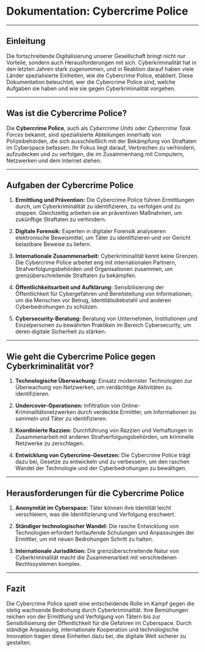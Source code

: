 # Dokumentation: Cybercrime Police

---

## Einleitung

Die fortschreitende Digitalisierung unserer Gesellschaft bringt nicht nur Vorteile, sondern auch Herausforderungen mit sich. Cyberkriminalität hat in den letzten Jahren stark zugenommen, und in Reaktion darauf haben viele Länder spezialisierte Einheiten, wie die Cybercrime Police, etabliert. Diese Dokumentation beleuchtet, wer die Cybercrime Police sind, welche Aufgaben sie haben und wie sie gegen Cyberkriminalität vorgehen.

---

## Was ist die Cybercrime Police?

Die **Cybercrime Police**, auch als *Cybercrime Units* oder *Cybercrime Task Forces* bekannt, sind spezialisierte Abteilungen innerhalb von Polizeibehörden, die sich ausschließlich mit der Bekämpfung von Straftaten im Cyberspace befassen. Ihr Fokus liegt darauf, Verbrechen zu verhindern, aufzudecken und zu verfolgen, die im Zusammenhang mit Computern, Netzwerken und dem Internet stehen.

---

## Aufgaben der Cybercrime Police

1. **Ermittlung und Prävention:** Die Cybercrime Police führen Ermittlungen durch, um Cyberkriminalität zu identifizieren, zu verfolgen und zu stoppen. Gleichzeitig arbeiten sie an präventiven Maßnahmen, um zukünftige Straftaten zu verhindern.

2. **Digitale Forensik:** Experten in digitaler Forensik analysieren elektronische Beweismittel, um Täter zu identifizieren und vor Gericht belastbare Beweise zu liefern.

3. **Internationale Zusammenarbeit:** Cyberkriminalität kennt keine Grenzen. Die Cybercrime Police arbeitet eng mit internationalen Partnern, Strafverfolgungsbehörden und Organisationen zusammen, um grenzüberschreitende Straftaten zu bekämpfen.

4. **Öffentlichkeitsarbeit und Aufklärung:** Sensibilisierung der Öffentlichkeit für Cybergefahren und Bereitstellung von Informationen, um die Menschen vor Betrug, Identitätsdiebstahl und anderen Cyberbedrohungen zu schützen.

5. **Cybersecurity-Beratung:** Beratung von Unternehmen, Institutionen und Einzelpersonen zu bewährten Praktiken im Bereich Cybersecurity, um deren digitale Sicherheit zu stärken.

---

## Wie geht die Cybercrime Police gegen Cyberkriminalität vor?

1. **Technologische Überwachung:** Einsatz modernster Technologien zur Überwachung von Netzwerken, um verdächtige Aktivitäten zu identifizieren.

2. **Undercover-Operationen:** Infiltration von Online-Kriminalitätsnetzwerken durch verdeckte Ermittler, um Informationen zu sammeln und Täter zu identifizieren.

3. **Koordinierte Razzien:** Durchführung von Razzien und Verhaftungen in Zusammenarbeit mit anderen Strafverfolgungsbehörden, um kriminelle Netzwerke zu zerschlagen.

4. **Entwicklung von Cybercrime-Gesetzen:** Die Cybercrime Police trägt dazu bei, Gesetze zu entwickeln und zu verbessern, um den raschen Wandel der Technologie und der Cyberbedrohungen zu bewältigen.

---

## Herausforderungen für die Cybercrime Police

1. **Anonymität im Cyberspace:** Täter können ihre Identität leicht verschleiern, was die Identifizierung und Verfolgung erschwert.

2. **Ständiger technologischer Wandel:** Die rasche Entwicklung von Technologien erfordert fortlaufende Schulungen und Anpassungen der Ermittler, um mit neuen Bedrohungen Schritt zu halten.

3. **Internationale Jurisdiktion:** Die grenzüberschreitende Natur von Cyberkriminalität macht die Zusammenarbeit mit verschiedenen Rechtssystemen komplex.

---

## Fazit

Die Cybercrime Police spielt eine entscheidende Rolle im Kampf gegen die stetig wachsende Bedrohung durch Cyberkriminalität. Ihre Bemühungen reichen von der Ermittlung und Verfolgung von Tätern bis zur Sensibilisierung der Öffentlichkeit für die Gefahren im Cyberspace. Durch ständige Anpassung, internationale Kooperation und technologische Innovation tragen diese Einheiten dazu bei, die digitale Welt sicherer zu gestalten.
